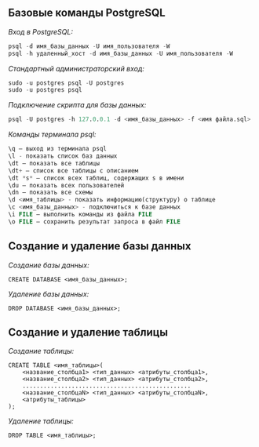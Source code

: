 ## Базовые команды PostgreSQL

*Вход в PostgreSQL:‌*

```SQL
psql -d имя_базы_данных -U имя_пользователя -W
psql -h удаленный_хост -d имя_базы_данных -U имя_пользователя -W
```

*Стандартный администраторский вход:*

```SQL
sudo -u postgres psql -U postgres
sudo -u postgres psql
```

*Подключение скрипта для базы данных:*

```SQL
psql -U postgres -h 127.0.0.1 -d <имя_базы_данных> -f <имя файла.sql>
```

*Команды терминала psql:*

```SQL
\q – выход из терминала psql
\l - показать список баз данных
\dt – показать все таблицы
\dt+ — список все таблицы с описанием
\dt *s* — список всех таблиц, содержащих s в имени
\du – показать всех пользователей
\dn – показать все схемы
\d <имя_таблицы> - показать информацию(структуру) о таблице
\c <имя_базы_данных> - подключиться к базе данных
\i FILE — выполнить команды из файла FILE
\o FILE — сохранить результат запроса в файл FILE
```

## Создание и удаление базы данных

*Создание базы данных:*

```
CREATE DATABASE <имя_базы_данных>;
```

*Удаление базы данных:*

```
DROP DATABASE <имя_базы_данных>;
```

## Создание и удаление таблицы

*Создание таблицы:*

```
CREATE TABLE <имя_таблицы>(
	<название_столбца1> <тип_данных> <атрибуты_столбца1>, 
	<название_столбца2> <тип_данных> <атрибуты_столбца2>,
	................................................
	<название_столбцаN> <тип_данных> <атрибуты_столбцаN>,
	<атрибуты_таблицы>
);
```

*Удаление таблицы:*

```
DROP TABLE <имя_таблицы>;
```

